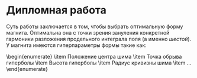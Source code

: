 # Дипломная работа
Суть работы заключается в том, чтобы выбрать оптимальную форму магнита. Оптимальна она с точки зрения зануления конкретной гармоники разложения продельного интеграла поля (а именно *шестой*).
У магнита имеются гиперпараметры формы такие как:

\begin{enumerate}
  \item Положение центра шима
  \item Точка обрыва гиперболы
  \item Высота гиперболы
  \item Радиус кривизны шима
  \item ... 
\end{enumerate}
